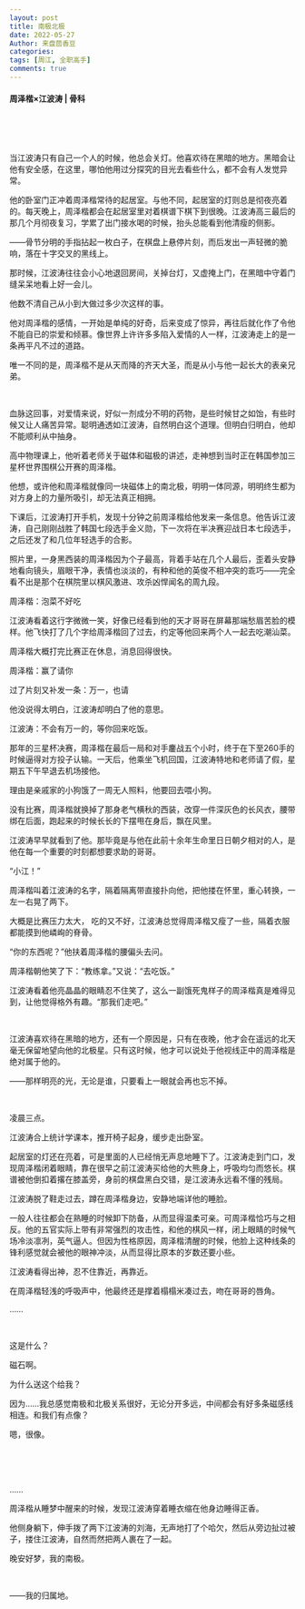 ```yaml
---
layout: post
title: 南极北极
date: 2022-05-27
Author: 来盘茴香豆
categories: 
tags: [周江, 全职高手]
comments: true
--- 
```


#### 周泽楷×江波涛 | 骨科


<br/><br/><br/>


当江波涛只有自己一个人的时候，他总会关灯。他喜欢待在黑暗的地方。黑暗会让他有安全感，在这里，哪怕他用过分探究的目光去看些什么，都不会有人发觉异常。

他的卧室门正冲着周泽楷常待的起居室。与他不同，起居室的灯则总是彻夜亮着的。每天晚上，周泽楷都会在起居室里对着棋谱下棋下到很晚。江波涛高三最后的那几个月彻夜复习，学累了出门接水喝的时候，抬头总能看到他清瘦的侧影。

——骨节分明的手指拈起一枚白子，在棋盘上悬停片刻，而后发出一声轻微的脆响，落在十字交叉的黑线上。

那时候，江波涛往往会小心地退回房间，关掉台灯，又虚掩上门，在黑暗中守着门缝呆呆地看上好一会儿。

他数不清自己从小到大做过多少次这样的事。

他对周泽楷的感情，一开始是单纯的好奇，后来变成了惊异，再往后就化作了令他不能自已的崇爱和倾慕。像世界上许许多多陷入爱情的人一样，江波涛走上的是一条再平凡不过的道路。

唯一不同的是，周泽楷不是从天而降的齐天大圣，而是从小与他一起长大的表亲兄弟。

<br/>

血脉这回事，对爱情来说，好似一剂成分不明的药物，是些时候甘之如饴，有些时候又让人痛苦异常。聪明通透如江波涛，自然明白这个道理。但明白归明白，他却不能顺利从中抽身。

高中物理课上，他听着老师关于磁体和磁极的讲述，走神想到当时正在韩国参加三星杯世界围棋公开赛的周泽楷。

他想，或许他和周泽楷就像同一块磁体上的南北极，明明一体同源，明明终生都为对方身上的力量所吸引，却无法真正相拥。

下课后，江波涛打开手机，发现十分钟之前周泽楷给他发来一条信息。他告诉江波涛，自己刚刚战胜了韩国七段选手金义勋，下一次将在半决赛迎战日本七段选手，之后还发了和几位年轻选手的合影。

照片里，一身黑西装的周泽楷因为个子最高，背着手站在几个人最后，歪着头安静地看向镜头，眉眼干净，表情也淡淡的，有种和他的英俊不相冲突的乖巧——完全看不出是那个在棋院里以棋风激进、攻杀凶悍闻名的周九段。

周泽楷：泡菜不好吃

江波涛看着这行字微微一笑，好像已经看到他的天才哥哥在屏幕那端愁眉苦脸的模样。他飞快打了几个字给周泽楷回了过去，约定等他回来两个人一起去吃潮汕菜。

周泽楷大概打完比赛正在休息，消息回得很快。

周泽楷：赢了请你

过了片刻又补发一条：万一，也请

他没说得太明白，江波涛却明白了他的意思。

江波涛：不会有万一的，等你回来吃饭。

那年的三星杯决赛，周泽楷在最后一局和对手鏖战五个小时，终于在下至260手的时候逼得对方投子认输。一天后，他乘坐飞机回国，江波涛特地和老师请了假，星期五下午早退去机场接他。

理由是亲戚家的小狗饿了一周无人照料，他要回去喂小狗。

没有比赛，周泽楷就换掉了那身老气横秋的西装，改穿一件深灰色的长风衣，腰带绑在后面，跑起来的时候长长的下摆甩在身后，飘在风里。

江波涛早早就看到了他。那毕竟是与他在此前十余年生命里日日朝夕相对的人，是他在每一个重要的时刻都想要求助的哥哥。

“小江！”

周泽楷叫着江波涛的名字，隔着隔离带直接扑向他，把他搂在怀里，重心转换，一左一右晃了两下。

大概是比赛压力太大， 吃的又不好，江波涛总觉得周泽楷又瘦了一些，隔着衣服都能摸到他嶙峋的脊骨。

“你的东西呢？”他扶着周泽楷的腰偏头去问。

周泽楷朝他笑了下：“教练拿。”又说：“去吃饭。”

江波涛看着他亮晶晶的眼睛忍不住笑了，这么一副饿死鬼样子的周泽楷真是难得见到，让他觉得格外有趣。“那我们走吧。”

<br/>

江波涛喜欢待在黑暗的地方，还有一个原因是，只有在夜晚，他才会在遥远的北天毫无保留地望向他的北极星。只有这时候，他才可以说处于他视线正中的周泽楷是绝对属于他的。

——那样明亮的光，无论是谁，只要看上一眼就会再也忘不掉。

<br/>

凌晨三点。

江波涛合上统计学课本，推开椅子起身，缓步走出卧室。

起居室的灯还在亮着，可是里面的人已经悄无声息地睡下了。江波涛走到门口，发现周泽楷闭着眼睛，靠在很早之前江波涛买给他的大熊身上，呼吸均匀而悠长。棋谱被他倒扣着撂在膝盖旁，身前的棋盘黑白交错，是江波涛永远看不懂的残局。

江波涛脱了鞋走过去，蹲在周泽楷身边，安静地端详他的睡脸。

一般人往往都会在熟睡的时候卸下防备，从而显得温柔可亲。可周泽楷恰巧与之相反。他的五官实际上带有非常强烈的攻击性，和他的棋风一样，闭上眼睛的时候气场冷淡凛冽，英气逼人。但因为性格原因，周泽楷清醒的时候，他脸上这种线条的锋利感觉就会被他的眼神冲淡，从而显得比原本的岁数还要小些。

江波涛看得出神，忍不住靠近，再靠近。

在周泽楷轻浅的呼吸声中，他最终还是撑着榻榻米凑过去，吻在哥哥的唇角。

……

<br/>

这是什么？

磁石啊。

为什么送这个给我？

因为……我总感觉南极和北极关系很好，无论分开多远，中间都会有好多条磁感线相连。和我们有点像？

嗯，很像。

<br/><br/><br/>



……

周泽楷从睡梦中醒来的时候，发现江波涛穿着睡衣缩在他身边睡得正香。

他侧身躺下，伸手拨了两下江波涛的刘海，无声地打了个哈欠，然后从旁边扯过被子，搂住江波涛，自然而然把两人裹在了一起。

晚安好梦，我的南极。

<br/>

——我的归属地。

<br/><br/><br/>
